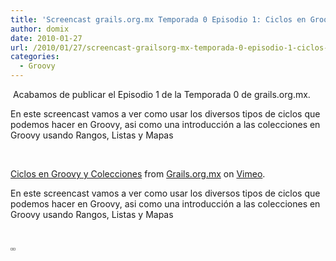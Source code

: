 ```yaml
---
title: 'Screencast grails.org.mx Temporada 0 Episodio 1: Ciclos en Groovy y colecciones'
author: domix
date: 2010-01-27
url: /2010/01/27/screencast-grailsorg-mx-temporada-0-episodio-1-ciclos-en-groovy-y-colecciones/
categories:
  - Groovy
---
```

&nbsp;Acabamos de publicar el Episodio 1 de la Temporada 0 de grails.org.mx.

En este screencast vamos a ver como usar los diversos tipos de ciclos que podemos hacer en Groovy, asi como una introducci&oacute;n a las colecciones en Groovy usando Rangos, Listas y Mapas

&nbsp;



[Ciclos en Groovy y Colecciones][1] from [Grails.org.mx][2] on [Vimeo][3].

En este screencast vamos a ver como usar los diversos tipos de ciclos que podemos hacer en Groovy, asi como una introducci&oacute;n a las colecciones en Groovy usando Rangos, Listas y Mapas

&nbsp;

<span style='line-height: 18px; font-size: 12px; '><a style='color: #467aa7; font-weight: bold; text-decoration: none; ' href='http://itunes.apple.com/WebObjects/MZStore.woa/wa/viewPodcast?id=350719026'><img style='border-top-width: 1px; border-right-width: 1px; border-bottom-width: 1px; border-left-width: 1px; border-style: initial; border-color: initial; border-top-style: solid; border-right-style: solid; border-bottom-style: solid; border-left-style: solid; border-top-color: #969696; border-right-color: #969696; border-bottom-color: #969696; border-left-color: #969696; padding-top: 1px; padding-right: 1px; padding-bottom: 1px; padding-left: 1px; ' src='http://www.springhispano.org/images/itunesicon.png' alt='' /></a><a style='color: #467aa7; font-weight: bold; text-decoration: none; ' href='http://feeds.feedburner.com/GrailsmxScreencast'><img style='border-top-width: 1px; border-right-width: 1px; border-bottom-width: 1px; border-left-width: 1px; border-style: initial; border-color: initial; border-top-style: solid; border-right-style: solid; border-bottom-style: solid; border-left-style: solid; border-top-color: #969696; border-right-color: #969696; border-bottom-color: #969696; border-left-color: #969696; padding-top: 1px; padding-right: 1px; padding-bottom: 1px; padding-left: 1px; ' src='http://www.springhispano.org/images/rssicon.png' alt='' /></a></span>

<!--break-->

 [1]: http://vimeo.com/9038690
 [2]: http://vimeo.com/grailsmx
 [3]: http://vimeo.com